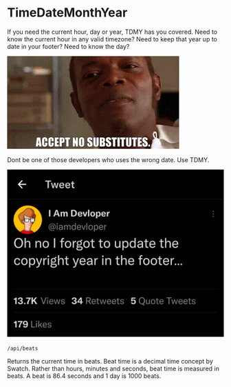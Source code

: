 # TimeDateMonthYear

If you need the current hour, day or year, TDMY has you covered. Need to know the current hour in any valid timezone? Need to keep that year up to date in your footer? Need to know the day? 

![Accept no Substitutes](images/accept-no-substitutes.gif)

Dont be one of those developers who uses the wrong date. Use TDMY.

![Footer Year Update](images/footer.png)


`/api/beats`

Returns the current time in beats. Beat time is a decimal time concept by Swatch. Rather than hours, minutes and seconds, beat time is measured in beats. A beat is 86.4 seconds and 1 day is 1000 beats.